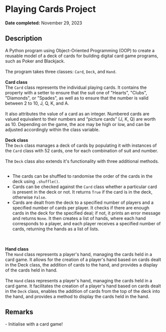 <h1>Playing Cards Project</h1>

<b>Date completed:</b> November 29, 2023

<h2>Description</h2>
A Python program using Object-Oriented Programming (OOP) to create a reusable model of a deck of cards for building digital card game programs, such as Poker and Blackjack.
<br>
<br>
The program takes three classes: <code>Card</code>, <code>Deck</code>, and <code>Hand</code>. 
<br>
<br>
<b>Card class</b>
<br>
The <code>Card</code> class represents the individual playing cards. It contains the property with a setter to ensure that the suit one of "Hearts", "Clubs", "Diamonds", or "Spades", as well as to ensure that the number is valid between 2 to 10, J, Q, K, and A. 
<br>
<br>
It also attributes the value of a card as an integer. Numbered cards are valued equivalent to their numbers and “picture cards” (J, K, Q) are worth as 10. Depending on the game, the ace may be high or low, and can be adjusted accordingly within the class variable. 
<br>
<br>
<b>Deck class</b>
<br>
The <code>Deck</code> class manages a deck of cards by populating it with instances of the <code>Card</code> class with 52 cards, one for each combination of suit and number. 
<br>
<br>
The <code>Deck</code> class also extends it's functionality with three additional methods. 
<br> <br> 
<ul> 
  <li> The cards can be shuffled to randomise the order of the cards in the deck using <code>.shuffle()</code>. </li>
  <li> Cards can be checked against the <code>Card</code> class whether a particular card is present in the deck or not. It returns <code>True</code> if the card is in the deck, otherwise <code>False</code>. </li>
  <li> Cards are dealt from the deck to a specified number of players and a specified number of cards per player. It checks if there are enough cards in the deck for the specified deal; if not, it prints an error message and returns <code>None</code>. It then creates a list of hands, where each hand corresponds to a player, and each player receives a specified number of cards, returning the hands as a list of lists. </li>
</ul>
<br>
<br>
<b>Hand class</b>
<br>
The <code>Hand</code> class represents a player's hand, managing the cards held in a card game. It allows for the creation of a player's hand based on cards dealt in the Deck class, the addition of cards to the hand, and provides a display of the cards held in hand. 
<br>
<br>
The <code>Hand</code> class represents a player's hand, managing the cards held in a card game. It facilitates the creation of a player's hand based on cards dealt in the <code>Deck</code> class, enables the addition of cards from the top of the deck into the hand, and provides a method to display the cards held in the hand.

<h2>Remarks</h2>
- Initialise with a card game!
